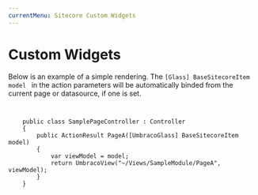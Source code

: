 ```yaml
---
currentMenu: Sitecore Custom Widgets
---
```

Custom Widgets
============


Below is an example of a simple rendering. The ```[Glass] BaseSitecoreItem model ``` in the action parameters will be automatically binded from the current page or datasource, if one is set.

```
		
		
	public class SamplePageController : Controller
    {
        public ActionResult PageA([UmbracoGlass] BaseSitecoreItem model)
        {
            var viewModel = model;
            return UmbracoView("~/Views/SampleModule/PageA", viewModel);
        }
    }

```